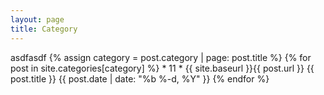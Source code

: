 ```yaml
---
layout: page
title: Category
---
```

  asdfasdf
  {% assign category = post.category | page: post.title %}
  {% for post in site.categories[category] %}
  		* 11
  	    * {{ site.baseurl }}{{ post.url }}
          {{ post.title }}
          {{ post.date | date: "%b %-d, %Y" }}
  {% endfor %}